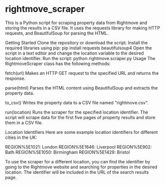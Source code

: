 # rightmove_scraper

This is a Python script for scraping property data from Rightmove and storing the results in a CSV file. It uses the requests library for making HTTP requests, and BeautifulSoup for parsing the HTML.

Getting Started
Clone the repository or download the script.
Install the required libraries using pip: pip install requests beautifulsoup4
Open the script in a text editor and change the location variable to the desired location identifier.
Run the script: python rightmove.scraper.py
Usage
The RightmoveScraper class has the following methods:

fetch(url)
Makes an HTTP GET request to the specified URL and returns the response.

parse(html)
Parses the HTML content using BeautifulSoup and extracts the property data.

to_csv()
Writes the property data to a CSV file named "rightmove.csv".

run(location)
Runs the scraper for the specified location identifier. The script will scrape data for the first five pages of property results and store them in a CSV file.

Location Identifiers
Here are some example location identifiers for different cities in the UK:

REGION%5E1021: London
REGION%5E1646: Liverpool
REGION%5E902: Bath
REGION%5E1050: Birmingham
REGION%5E1429: Bristol


To use the scraper for a different location, you can find the identifier by going to the Rightmove website and searching for properties in the desired location. The identifier will be included in the URL of the search results page.

